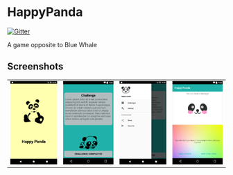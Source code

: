 # HappyPanda

[![Gitter](https://badges.gitter.im/BashMug/HappyPanda.svg)](https://gitter.im/BashMug/HappyPanda?utm_source=badge&utm_medium=badge&utm_campaign=pr-badge)

A game opposite to Blue Whale

## Screenshots

<table>
    <tr>
     <td><img src="/Docs/Screenshots/Screenshot_1509038977.png"></td>
     <td><img src="/Docs/Screenshots/layout-2017-10-26-230457.png"></td>
     <td><img src="/Docs/Screenshots/Screenshot_1509038985.png"></td>
     <td><img src="/Docs/Screenshots/layout-2017-10-26-230046.png"></td>
    </tr>
</table>